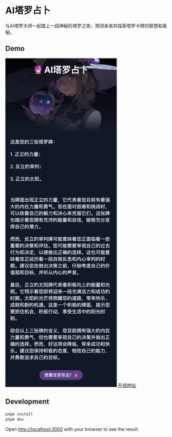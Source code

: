 # AI塔罗占卜

与AI塔罗大师一起踏上一段神秘的塔罗之旅，预测未来并探索塔罗卡牌的智慧和奥秘。

## Demo

![demo](./doc/demo.png)
[在线地址](https://tarot.incircles.xyz)

## Development

```bash
pnpm install
pnpm dev
```

Open [http://localhost:3000](http://localhost:3000) with your browser to see the result.
